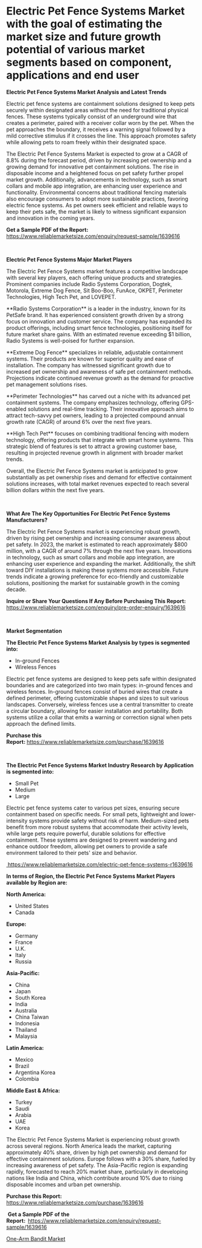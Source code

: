 <p><h1>Electric Pet Fence Systems Market with the goal of estimating the market size and future growth potential of various market segments based on component, applications and end user</h1></p><p><strong>Electric Pet Fence Systems Market Analysis and Latest Trends</strong></p>
<p><p>Electric pet fence systems are containment solutions designed to keep pets securely within designated areas without the need for traditional physical fences. These systems typically consist of an underground wire that creates a perimeter, paired with a receiver collar worn by the pet. When the pet approaches the boundary, it receives a warning signal followed by a mild corrective stimulus if it crosses the line. This approach promotes safety while allowing pets to roam freely within their designated space.</p><p>The Electric Pet Fence Systems Market is expected to grow at a CAGR of 8.8% during the forecast period, driven by increasing pet ownership and a growing demand for innovative pet containment solutions. The rise in disposable income and a heightened focus on pet safety further propel market growth. Additionally, advancements in technology, such as smart collars and mobile app integration, are enhancing user experience and functionality. Environmental concerns about traditional fencing materials also encourage consumers to adopt more sustainable practices, favoring electric fence systems. As pet owners seek efficient and reliable ways to keep their pets safe, the market is likely to witness significant expansion and innovation in the coming years.</p></p>
<p><strong>Get a Sample PDF of the Report:&nbsp;</strong> <a href="https://www.reliablemarketsize.com/enquiry/request-sample/1639616?utm_campaign=3166&utm_medium=2&utm_source=Github&utm_content=ia&utm_term=11042025&utm_id=electric-pet-fence-systems">https://www.reliablemarketsize.com/enquiry/request-sample/1639616</a></p>
<p>&nbsp;</p>
<p><strong>Electric Pet Fence Systems Major Market Players</strong></p>
<p><p>The Electric Pet Fence Systems market features a competitive landscape with several key players, each offering unique products and strategies. Prominent companies include Radio Systems Corporation, Dogtek, Motorola, Extreme Dog Fence, Sit Boo-Boo, FunAce, OKPET, Perimeter Technologies, High Tech Pet, and LOVEPET.</p><p>**Radio Systems Corporation** is a leader in the industry, known for its PetSafe brand. It has experienced consistent growth driven by a strong focus on innovation and customer service. The company has expanded its product offerings, including smart fence technologies, positioning itself for future market share gains. With an estimated revenue exceeding $1 billion, Radio Systems is well-poised for further expansion.</p><p>**Extreme Dog Fence** specializes in reliable, adjustable containment systems. Their products are known for superior quality and ease of installation. The company has witnessed significant growth due to increased pet ownership and awareness of safe pet containment methods. Projections indicate continued revenue growth as the demand for proactive pet management solutions rises.</p><p>**Perimeter Technologies** has carved out a niche with its advanced pet containment systems. The company emphasizes technology, offering GPS-enabled solutions and real-time tracking. Their innovative approach aims to attract tech-savvy pet owners, leading to a projected compound annual growth rate (CAGR) of around 6% over the next five years.</p><p>**High Tech Pet** focuses on combining traditional fencing with modern technology, offering products that integrate with smart home systems. This strategic blend of features is set to attract a growing customer base, resulting in projected revenue growth in alignment with broader market trends.</p><p>Overall, the Electric Pet Fence Systems market is anticipated to grow substantially as pet ownership rises and demand for effective containment solutions increases, with total market revenues expected to reach several billion dollars within the next five years.</p></p>
<p>&nbsp;</p>
<p><strong>What Are The Key Opportunities For Electric Pet Fence Systems Manufacturers?</strong></p>
<p><p>The Electric Pet Fence Systems market is experiencing robust growth, driven by rising pet ownership and increasing consumer awareness about pet safety. In 2023, the market is estimated to reach approximately $800 million, with a CAGR of around 7% through the next five years. Innovations in technology, such as smart collars and mobile app integration, are enhancing user experience and expanding the market. Additionally, the shift toward DIY installations is making these systems more accessible. Future trends indicate a growing preference for eco-friendly and customizable solutions, positioning the market for sustainable growth in the coming decade.</p></p>
<p><strong>Inquire or Share Your Questions If Any Before Purchasing This Report:</strong> <a href="https://www.reliablemarketsize.com/enquiry/pre-order-enquiry/1639616?utm_campaign=3166&utm_medium=2&utm_source=Github&utm_content=ia&utm_term=11042025&utm_id=electric-pet-fence-systems">https://www.reliablemarketsize.com/enquiry/pre-order-enquiry/1639616</a></p>
<p>&nbsp;</p>
<p><strong>Market Segmentation</strong></p>
<p><strong>The Electric Pet Fence Systems Market Analysis by types is segmented into:</strong></p>
<p><ul><li>In-ground Fences</li><li>Wireless Fences</li></ul></p>
<p><p>Electric pet fence systems are designed to keep pets safe within designated boundaries and are categorized into two main types: in-ground fences and wireless fences. In-ground fences consist of buried wires that create a defined perimeter, offering customizable shapes and sizes to suit various landscapes. Conversely, wireless fences use a central transmitter to create a circular boundary, allowing for easier installation and portability. Both systems utilize a collar that emits a warning or correction signal when pets approach the defined limits.</p></p>
<p><strong>Purchase this Report:&nbsp;</strong><a href="https://www.reliablemarketsize.com/purchase/1639616?utm_campaign=3166&utm_medium=2&utm_source=Github&utm_content=ia&utm_term=11042025&utm_id=electric-pet-fence-systems">https://www.reliablemarketsize.com/purchase/1639616</a></p>
<p>&nbsp;</p>
<p><strong>The Electric Pet Fence Systems Market Industry Research by Application is segmented into:</strong></p>
<p><ul><li>Small Pet</li><li>Medium</li><li>Large</li></ul></p>
<p><p>Electric pet fence systems cater to various pet sizes, ensuring secure containment based on specific needs. For small pets, lightweight and lower-intensity systems provide safety without risk of harm. Medium-sized pets benefit from more robust systems that accommodate their activity levels, while large pets require powerful, durable solutions for effective containment. These systems are designed to prevent wandering and enhance outdoor freedom, allowing pet owners to provide a safe environment tailored to their pets' size and behavior.</p></p>
<p><a href="https://www.reliablemarketsize.com/electric-pet-fence-systems-r1639616?utm_campaign=3166&utm_medium=2&utm_source=Github&utm_content=ia&utm_term=11042025&utm_id=electric-pet-fence-systems">&nbsp;https://www.reliablemarketsize.com/electric-pet-fence-systems-r1639616</a></p>
<p><strong>In terms of Region, the Electric Pet Fence Systems Market Players available by Region are:</strong></p>
<p>
    <p> <strong> North America: </strong>
        <ul>
            <li>United States</li>
            <li>Canada</li>
        </ul>
        </p> 
    <p> <strong> Europe: </strong>
        <ul>
            <li>Germany</li>
            <li>France</li>
            <li>U.K.</li>
            <li>Italy</li>
            <li>Russia</li>
        </ul>
        </p> 
    <p> <strong> Asia-Pacific: </strong>
        <ul>
            <li>China</li>
            <li>Japan</li>
            <li>South Korea</li>
            <li>India</li>
            <li>Australia</li>
            <li>China Taiwan</li>
            <li>Indonesia</li>
            <li>Thailand</li>
            <li>Malaysia</li>
        </ul>
        </p> 
    <p> <strong> Latin America: </strong>
        <ul>
            <li>Mexico</li>
            <li>Brazil</li>
            <li>Argentina Korea</li>
            <li>Colombia</li>
        </ul>
        </p> 
    <p> <strong> Middle East & Africa: </strong>
        <ul>
            <li>Turkey</li>
            <li>Saudi</li>
            <li>Arabia</li>
            <li>UAE</li>
            <li>Korea</li>
        </ul>
    </p>
    </p>
<p><p>The Electric Pet Fence Systems Market is experiencing robust growth across several regions. North America leads the market, capturing approximately 40% share, driven by high pet ownership and demand for effective containment solutions. Europe follows with a 30% share, fueled by increasing awareness of pet safety. The Asia-Pacific region is expanding rapidly, forecasted to reach 20% market share, particularly in developing nations like India and China, which contribute around 10% due to rising disposable incomes and urban pet ownership.</p></p>
<p><strong>Purchase this Report: </strong><a href="https://www.reliablemarketsize.com/purchase/1639616?utm_campaign=3166&utm_medium=2&utm_source=Github&utm_content=ia&utm_term=11042025&utm_id=electric-pet-fence-systems">https://www.reliablemarketsize.com/purchase/1639616</a></p>
<p>&nbsp;<strong>Get a Sample PDF of the Report:&nbsp;&nbsp;</strong><a href="https://www.reliablemarketsize.com/enquiry/request-sample/1639616?utm_campaign=3166&utm_medium=2&utm_source=Github&utm_content=ia&utm_term=11042025&utm_id=electric-pet-fence-systems">https://www.reliablemarketsize.com/enquiry/request-sample/1639616</a></p>
<p><strong></strong></p>
<p><p><a href="https://github.com/lizonbochil23/Market-Research-Report-List-1/blob/main/one-arm-bandit-market.md?utm_campaign=3166&utm_medium=2&utm_source=Github&utm_content=ia&utm_term=11042025&utm_id=electric-pet-fence-systems">One-Arm Bandit Market</a></p></p>